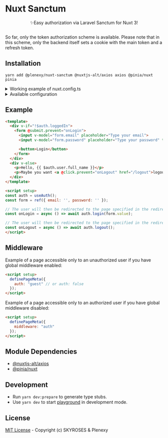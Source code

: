 # Nuxt Sanctum
<p align="center">✨Easy authorization via Laravel Sanctum for Nuxt 3!</p>

<p align="center">
    <a href="https://npmjs.com/package/@plenexy/nuxt-sanctum">
        <img alt="" src="https://img.shields.io/npm/v/@plenexy/nuxt-sanctum/latest.svg?style=flat-square">
    </a>
</p>

So far, only the token authorization scheme is available.
Please note that in this scheme, only the backend itself sets a cookie with the main token and a refresh token.

## Installation

```
yarn add @plenexy/nuxt-sanctum @nuxtjs-alt/axios axios @pinia/nuxt pinia
```

<details>
<summary>Working example of nuxt.config.ts</summary>

```typescript
export default defineNuxtConfig({
  modules: [
    "@plenexy/nuxt-sanctum", 
    "@nuxtjs-alt/axios", 
    "@pinia/nuxt"
  ],
  axios: {
    credentials: true,
    baseURL: process.env.API_BASE_URL,
  },
  sanctum: {
    baseURL: process.env.AUTH_BASE_URL, // optional
    globalMiddleware: false,
    redirects: {
      afterLogin: "/",
      afterLogout: "/auth/login",
      toLogin: "/auth/login",
      home: "/",
    },
    tokenScheme: {
      endpoints: {
        login: {
          url: "/api/auth/users/login",
          method: "post",
        },
        logout: {
          url: "/api/auth/logout",
          method: "post",
        },
        user: {
          url: "/api/auth/me",
          method: "post",
        },
        refresh: {
          url: "/api/auth/refresh-tokens",
          method: "post",
        },
      },
      user: {
        property: false,
      },
      token: {
        property: "access_token",
        headerName: "Authorization",
        expiredAtProperty: "expired_at",
      },
      refreshToken: {
        property: "refresh_token",
      },
    },
  },
});
```
</details>

<details>
<summary>Available configuration</summary>

```typescript
interface ModuleOptions {
  baseURL?: string;
  globalMiddleware?: boolean;
  pinia?: {
    namespace?: string;
  };
  redirects: {
    home: string;
    toLogin: string;
    afterLogin: string;
    afterLogout: string;
  },
  tokenScheme?: {
    endpoints: {
        login: AxiosRequestConfig;
        user: AxiosRequestConfig;
        refresh?: AxiosRequestConfig | false;
        logout?: AxiosRequestConfig | false;
    },
    user: {
        property?: string | false;
    },
    token: {
        prefix?: string | false;
        property: string;
        headerName?: string;
        expiredAtProperty?: string | false;
    },
    refreshToken?: {
        property: string | false;
    }
  }
}
```
</details>

## Example

```html
<template>
  <div v-if="!$auth.loggedIn">
    <form @submit.prevent="onLogin">
      <input v-model="form.email" placeholder="Type your email">
      <input v-model="form.password" placeholder="Type your password" type="password">

      <button>Login</button>
    </form>
  </div>
  <div v-else>
    <p>Hello, {{ $auth.user.full_name }}</p>
    <p>Maybe you want <a @click.prevent="onLogout" href="/logout">logout</a>?</p>
  </div>
</template>

<script setup>
const auth = useAuth();
const form = ref({ email: '', password: '' });

// The user will then be redirected to the page specified in the redirects.afterLogin parameter in module configuration
const onLogin = async () => await auth.login(form.value);

// The user will then be redirected to the page specified in the redirects.afterLogout parameter in module configuration
const onLogout = async () => await auth.logout();
</script>
```

## Middleware

Example of a page accessible only to an unauthorized user if you have global middleware enabled:

```html
<script setup>
  definePageMeta({
    auth: "guest" // or auth: false
  });
</script>
```

Example of a page accessible only to an authorized user if you have global middleware disabled:

```html
<script setup>
  definePageMeta({
    middleware: "auth"
  });
</script>
```

## Module Dependencies
* <a href="https://github.com/Teranode/nuxt-module-alternatives/tree/master/%40nuxtjs-alt/axios">@nuxtjs-alt/axios</a>
* <a href="https://pinia.vuejs.org/ssr/nuxt.html">@pinia/nuxt</a>

## Development

- Run `yarn dev:prepare` to generate type stubs.
- Use `yarn dev` to start [playground](./playground) in development mode.

## License

[MIT License](./LICENSE) - Copyright (c) SKYROSES & Plenexy